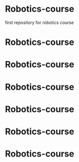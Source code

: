 # Robotics-course

first repository for robotics course
# Robotics-course
# Robotics-course
# Robotics-course
# Robotics-course
# Robotics-course
# Robotics-course
